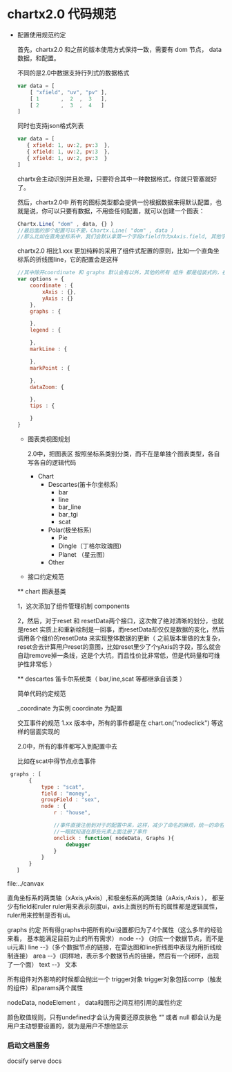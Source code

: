 chartx2.0 代码规范
=================

* 配置使用规范约定

  首先，chartx2.0 和之前的版本使用方式保持一致，需要有 dom 节点， data数据，和配置。

  不同的是2.0中数据支持行列式的数据格式

  ```javascript
  var data = [
      [ "xfield", "uv", "pv" ],
      [ 1       ,  2  ,  3   ],
      [ 2       ,  3  ,  4   ]
  ]
  ```

  同时也支持json格式列表
   ```javascript
  var data = [
      { xfield: 1, uv:2, pv:3  },
      { xfield: 1, uv:2, pv:3  },
      { xfield: 1, uv:2, pv:3  }
  ]
  ```
  chartx会主动识别并且处理，只要符合其中一种数据格式，你就只管塞就好了。

  然后，chartx2.0中 所有的图标类型都会提供一份根据数据来得默认配置，也就是说，你可以只要有数据，不用些任何配置，就可以创建一个图表：

  ```javascript
  Chartx.Line( "dom" , data, {} ) 
  //最后面的那个配置可以不要，Chartx.Line( "dom" , data )
  //那么比如在直角坐标系中，我们会默认拿第一个字段xfield作为xAxis.field, 其他字段都作为yAxis.field
  ```



  chartx2.0 相比1.xxx 更加纯粹的采用了组件式配置的原则，比如一个直角坐标系的折线图line，它的配置会是这样

  ```javascript
  //其中除开coordinate 和 graphs 默认会有以外，其他的所有 组件 都是组装式的，在options 里面组装了这个组件，才会有对应的功能，2.0里面包括tips也不再默认放出（ 这么多年的经验得出，默认的tips基本没有可看性，项目里面基本会对tips.content重构 ）
  var options = {
      coordinate : {
          xAxis : {},
          yAxis : {}
      },
      graphs : {

      },
      legend : {

      },
      markLine : {

      },
      markPoint : {

      },
      dataZoom: {

      },
      tips : {

      }
  }
  ```

  * 图表类视图规划

    2.0中，把图表区 按照坐标系类别分类，而不在是单独个图表类型，各自写各自的逻辑代码

    + Chart
        + Descartes(笛卡尔坐标系)
            - bar 
            - line
            - bar_line
            - bar_tgi
            - scat
        + Polar(极坐标系)
            - Pie
            - Dingle（丁格尔玫瑰图）
            - Planet （星云图）
        + Other


  * 接口约定规范

  ** chart 图表基类

     1，这次添加了组件管理机制 components

     2，然后，对于reset 和 resetData两个接口，这次做了绝对清晰的划分，也就是reset 实质上和重新绘制是一回事，而resetData却仅仅是数据的变化，然后调用各个组价的resetData 来实现整体数据的更新（ 之前版本里做的太复杂，reset会去计算用户reset的意图，比如reset里少了个yAxis的字段，那么就会自动remove掉一条线，这是个大坑，而且性价比非常低，但是代码量和可维护性非常低 ）

  ** descartes 笛卡尔系统类（ bar,line,scat 等都继承自该类 ）


  简单代码约定规范

  _coordinate 为实例
  coordinate 为配置


  交互事件的规范
  1.xx 版本中，所有的事件都是在 chart.on("nodeclick") 等这样的层面实现的

  2.0中，所有的事件都写入到配置中去

  比如在scat中得节点点击事件

 ```javascript
  graphs : [
        {
            type : "scat",
            field : "money",
            groupField : "sex",
            node : {
                r : "house", 

                //事件直接注册到对于的配置中来，这样，减少了命名的麻烦，统一的命名，而且直观, 
                //一眼就知道在那些元素上面注册了事件
                onclick : function( nodeData, Graphs ){
                    debugger
                }
            }
        }
    ]
 ```
  
file:../canvax

直角坐标系的两类轴（xAxis,yAxis）,和极坐标系的两类轴（aAxis,rAxis ）， 都至少有field和ruler
ruler用来表示刻度ui，axis上面别的所有的属性都是逻辑属性，ruler用来控制是否有ui。

graphs 约定
所有得graphs中把所有的ui设置都归为了4个属性（这么多年的经验来看， 基本能满足目前为止的所有需求）
node --》 (对应一个数据节点，而不是ui元素)
line --》（多个数据节点的链接，在雷达图和line折线图中表现为用折线绘制连接）
area --》（同样地，表示多个数据节点的链接，然后有一个闭环，出现了一个面）
text --》 文本

所有组件对外影响的时候都会抛出一个 trigger对象 trigger对象包括comp（触发的组件）和params两个属性

nodeData, nodeElement ， data和图形之间互相引用的属性约定


颜色取值规则，只有undefined才会认为需要还原皮肤色
“” 或者 null 都会认为是用户主动想要设置的，就为是用户不想他显示


### 启动文档服务

docsify serve docs